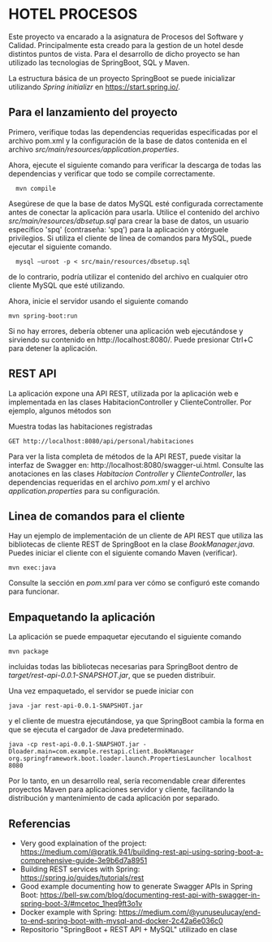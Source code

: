 HOTEL PROCESOS
=============================

Este proyecto va encarado a la asignatura de Procesos del Software y Calidad. Principalmente esta creado para la gestion de un hotel desde distintos puntos de vista.
Para el desarrollo de dicho proyecto se han utilizado las tecnologias de SpringBoot, SQL y Maven.

La estructura básica de un proyecto SpringBoot se puede inicializar utilizando *Spring initializr* en https://start.spring.io/.

Para el lanzamiento del proyecto
-------------------------

Primero, verifique todas las dependencias requeridas especificadas por el archivo pom.xml y la configuración de la base de datos contenida en el archivo *src/main/resources/application.properties*.

Ahora, ejecute el siguiente comando para verificar la descarga de todas las dependencias y verificar que todo se compile correctamente.

      mvn compile

Asegúrese de que la base de datos MySQL esté configurada correctamente antes de conectar la aplicación para usarla.
Utilice el contenido del archivo *src/main/resources/dbsetup.sql* para crear la base de datos, un usuario específico 'spq' (contraseña: 'spq') para la aplicación y otórguele privilegios. Si utiliza el cliente de línea de comandos para MySQL, puede ejecutar el siguiente comando.

      mysql –uroot -p < src/main/resources/dbsetup.sql

de lo contrario, podría utilizar el contenido del archivo en cualquier otro cliente MySQL que esté utilizando.

Ahora, inicie el servidor usando el siguiente comando

    mvn spring-boot:run


Si no hay errores, debería obtener una aplicación web ejecutándose y sirviendo su contenido en http://localhost:8080/. Puede presionar Ctrl+C para detener la aplicación.

REST API
--------

La aplicación expone una API REST, utilizada por la aplicación web e implementada en las clases HabitacionController y ClienteController. Por ejemplo, algunos métodos son

Muestra todas las habitaciones registradas

    GET http://localhost:8080/api/personal/habitaciones

Para ver la lista completa de métodos de la API REST, puede visitar la interfaz de Swagger en: http://localhost:8080/swagger-ui.html. Consulte las anotaciones en las clases *Habitacion Controller* y *ClienteController*, las dependencias requeridas en el archivo *pom.xml* y el archivo *application.properties* para su configuración.

Linea de comandos para el cliente
-------------------

Hay un ejemplo de implementación de un cliente de API REST que utiliza las bibliotecas de cliente REST de SpringBoot en la clase *BookManager.java*. Puedes iniciar el cliente con el siguiente comando Maven (verificar).

    mvn exec:java

Consulte la sección <build> en *pom.xml* para ver cómo se configuró este comando para funcionar.

Empaquetando la aplicación
-------------------------

La aplicación se puede empaquetar ejecutando el siguiente comando

    mvn package

incluidas todas las bibliotecas necesarias para SpringBoot dentro de *target/rest-api-0.0.1-SNAPSHOT.jar*, que se pueden distribuir.

Una vez empaquetado, el servidor se puede iniciar con

    java -jar rest-api-0.0.1-SNAPSHOT.jar

y el cliente de muestra ejecutándose, ya que SpringBoot cambia la forma en que se ejecuta el cargador de Java predeterminado.

    java -cp rest-api-0.0.1-SNAPSHOT.jar -Dloader.main=com.example.restapi.client.BookManager org.springframework.boot.loader.launch.PropertiesLauncher localhost 8080

Por lo tanto, en un desarrollo real, sería recomendable crear diferentes proyectos Maven para aplicaciones servidor y cliente, facilitando la distribución y mantenimiento de cada aplicación por separado.

Referencias
----------

* Very good explaination of the project: https://medium.com/@pratik.941/building-rest-api-using-spring-boot-a-comprehensive-guide-3e9b6d7a8951 
* Building REST services with Spring: https://spring.io/guides/tutorials/rest
* Good example documenting how to generate Swagger APIs in Spring Boot: https://bell-sw.com/blog/documenting-rest-api-with-swagger-in-spring-boot-3/#mcetoc_1heq9ft3o1v 
* Docker example with Spring: https://medium.com/@yunuseulucay/end-to-end-spring-boot-with-mysql-and-docker-2c42a6e036c0
* Repositorio "SpringBoot + REST API + MySQL" utilizado en clase



